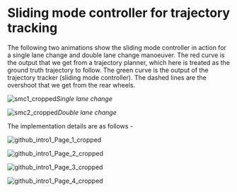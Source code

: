 # Sliding mode controller for trajectory tracking

The following two animations show the sliding mode controller in action for a single lane change and double lane change manoeuver. The red curve is the output that we get from a trajectory planner, which here is treated as the ground truth trajectory to follow. The green curve is the output of the trajectory tracker (sliding mode controller). The dashed lines are the overshoot that we get from the rear wheels.

![smc1_cropped](https://user-images.githubusercontent.com/19624843/69922347-9ad51980-1469-11ea-8484-017e435a9664.gif)*Single lane change*

![smc2_cropped](https://user-images.githubusercontent.com/19624843/69922358-bb04d880-1469-11ea-8b88-028c6fa6d524.gif)*Double lane change*

The implementation details are as follows - 

![github_intro1_Page_1_cropped](https://user-images.githubusercontent.com/19624843/63885285-0361b580-c9a6-11e9-8cb3-d3dfb8da265a.png)

![github_intro1_Page_2_cropped](https://user-images.githubusercontent.com/19624843/63885292-05c40f80-c9a6-11e9-9096-14586a80bd33.png)

![github_intro1_Page_3_cropped](https://user-images.githubusercontent.com/19624843/63885296-08266980-c9a6-11e9-9f92-d7e1f5fc2b38.png)

![github_intro1_Page_4_cropped](https://user-images.githubusercontent.com/19624843/63885299-09f02d00-c9a6-11e9-96a3-7c7918dcb6e4.png)


